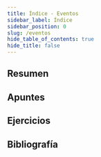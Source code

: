 ```yaml
---
title: Índice - Eventos
sidebar_label: Índice
sidebar_position: 0
slug: /eventos
hide_table_of_contents: true
hide_title: false
---
```


## Resumen

## Apuntes

## Ejercicios

## Bibliografía

